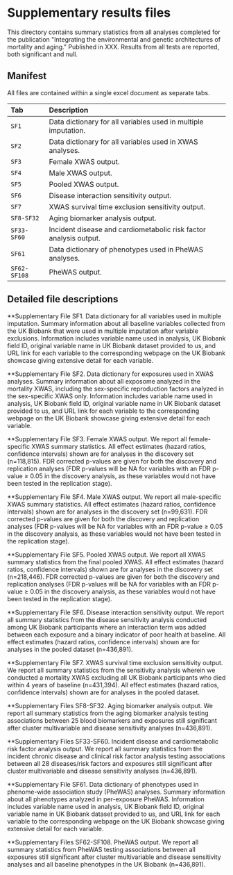 # Supplementary results files

This directory contains summary statistics from all analyses completed for the publication "Integrating the environmental and genetic architectures of mortality and aging." Published in XXX. Results from all tests are reported, both significant and null.


Manifest
--------

All files are contained within a single excel document as separate tabs.

|Tab                  |Description                                                                                         |
|:--------------------|:---------------------------------------------------------------------------------------------------|
|`SF1`                |Data dictionary for all variables used in multiple imputation.                                      |
|`SF2`                |Data dictionary for all variables used in XWAS analyses.                                            |
|`SF3`                |Female XWAS output.                                                                                 |                                           
|`SF4`                |Male XWAS output.                                                                                   |
|`SF5`                |Pooled XWAS output.                                                                                 |
|`SF6`                |Disease interaction sensitivity output.                                                             |
|`SF7`                |XWAS survival time exclusion sensitivity output.                                                    |
|`SF8-SF32`           |Aging biomarker analysis output.                                                                    |
|`SF33-SF60`          |Incident disease and cardiometabolic risk factor analysis output.                                   |
|`SF61`               |Data dictionary of phenotypes used in PheWAS analyses.                                              |
|`SF62-SF108`         |PheWAS output.                                                                                      |



Detailed file descriptions
--------

**Supplementary File SF1. Data dictionary for all variables used in multiple imputation. Summary information about all baseline variables collected from the UK Biobank that were used in multiple imputation after variable exclusions. Information includes variable name used in analysis, UK Biobank field ID, original variable name in UK Biobank dataset provided to us, and URL link for each variable to the corresponding webpage on the UK Biobank showcase giving extensive detail for each variable. 

**Supplementary File SF2. Data dictionary for exposures used in XWAS analyses. Summary information about all exposome analyzed in the mortality XWAS, including the sex-specific reproduction factors analyzed in the sex-specific XWAS only. Information includes variable name used in analysis, UK Biobank field ID, original variable name in UK Biobank dataset provided to us, and URL link for each variable to the corresponding webpage on the UK Biobank showcase giving extensive detail for each variable.

**Supplementary File SF3. Female XWAS output. We report all female-specific XWAS summary statistics. All effect estimates (hazard ratios, confidence intervals) shown are for analyses in the discovery set (n=118,815). FDR corrected p-values are given for both the discovery and replication analyses (FDR p-values will be NA for variables with an FDR p-value ≥ 0.05 in the discovery analysis, as these variables would not have been tested in the replication stage).

**Supplementary File SF4. Male XWAS output. We report all male-specific XWAS summary statistics. All effect estimates (hazard ratios, confidence intervals) shown are for analyses in the discovery set (n=99,631). FDR corrected p-values are given for both the discovery and replication analyses (FDR p-values will be NA for variables with an FDR p-value ≥ 0.05 in the discovery analysis, as these variables would not have been tested in the replication stage).

**Supplementary File SF5. Pooled XWAS output. We report all XWAS summary statistics from the final pooled XWAS. All effect estimates (hazard ratios, confidence intervals) shown are for analyses in the discovery set (n=218,446). FDR corrected p-values are given for both the discovery and replication analyses (FDR p-values will be NA for variables with an FDR p-value ≥ 0.05 in the discovery analysis, as these variables would not have been tested in the replication stage).

**Supplementary File SF6. Disease interaction sensitivity output. We report all summary statistics from the disease sensitivity analysis conducted among UK Biobank participants where an interaction term was added between each exposure and a binary indicator of poor health at baseline. All effect estimates (hazard ratios, confidence intervals) shown are for analyses in the pooled dataset (n=436,891). 

**Supplementary File SF7. XWAS survival time exclusion sensitivity output. We report all summary statistics from the sensitivity analysis wherein we conducted a mortality XWAS excluding all UK Biobank participants who died within 4 years of baseline (n=431,394). All effect estimates (hazard ratios, confidence intervals) shown are for analyses in the pooled dataset. 

**Supplementary Files SF8-SF32. Aging biomarker analysis output. We report all summary statistics from the aging biomarker analysis testing associations between 25 blood biomarkers and exposures still significant after cluster multivariable and disease sensitivity analyses (n=436,891).

**Supplementary Files SF33-SF60. Incident disease and cardiometabolic risk factor analysis output. We report all summary statistics from the incident chronic disease and clinical risk factor analysis testing associations between all 28 diseases/risk factors and exposures still significant after cluster multivariable and disease sensitivity analyses (n=436,891).

**Supplementary File SF61. Data dictionary of phenotypes used in phenome-wide association study (PheWAS) analyses. Summary information about all phenotypes analyzed in per-exposure PheWAS. Information includes variable name used in analysis, UK Biobank field ID, original variable name in UK Biobank dataset provided to us, and URL link for each variable to the corresponding webpage on the UK Biobank showcase giving extensive detail for each variable.

**Supplementary Files SF62-SF108. PheWAS output. We report all summary statistics from PheWAS testing associations between all exposures still significant after cluster multivariable and disease sensitivity analyses and all baseline phenotypes in the UK Biobank (n=436,891).

